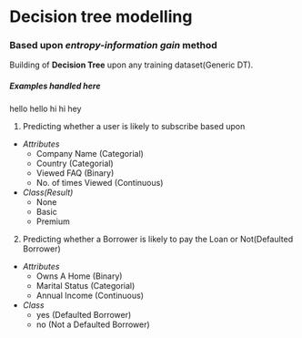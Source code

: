 # Decision tree modelling 
### Based upon *entropy-information gain* method
Building of **Decision Tree** upon any training dataset(Generic DT).

##### Examples handled here
hello hello hi
hi
hey
1. Predicting whether a user is likely to subscribe based upon
  * *Attributes*
    * Company Name (Categorial)
    * Country (Categorial)
    * Viewed FAQ (Binary)
    * No. of times Viewed (Continuous)
  * *Class(Result)*
    * None
    * Basic 
    * Premium
    
2. Predicting whether a Borrower is likely to pay the Loan or Not(Defaulted Borrower)
  *   *Attributes*
      * Owns A Home (Binary)
      * Marital Status (Categorial)
      * Annual Income (Continuous)
  *   *Class*
      * yes (Defaulted Borrower)
      * no  (Not a Defaulted Borrower)
  
  

